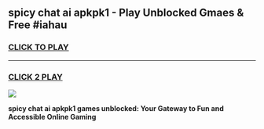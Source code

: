 
## spicy chat ai apkpk1 - Play Unblocked Gmaes & Free #iahau
<h3>
<a href="https://premium.freeplayer.one?title=spicy_chat_ai_apkpk1&ref=03M">CLICK TO PLAY</a></h3>
<hr>

<h3>
<a href="https://premium.freeplayer.one?title=spicy_chat_ai_apkpk1&ref=03M">CLICK 2 PLAY</a>
  
</h3>

<a href="https://premium.freeplayer.one?title=spicy_chat_ai_apkpk1&ref=03M"><img src="https://clearcache.store/games.png"></a>


**spicy chat ai apkpk1 games unblocked: Your Gateway to Fun and Accessible Online Gaming**
